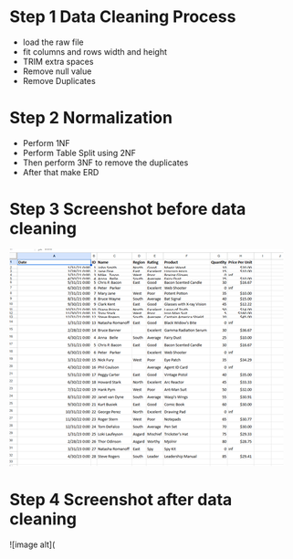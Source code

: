 # Step 1 Data Cleaning Process 

- load the raw file
- fit columns and rows width and height
- TRIM extra spaces
- Remove null value
- Remove Duplicates

# Step 2 Normalization 

- Perform 1NF
- Perform Table Split using 2NF
- Then perform 3NF to remove the duplicates
- After that make ERD

# Step 3 Screenshot before data cleaning 
![image alt](https://github.com/Aljohn0809/EDM-PORTFOLIO/blob/7c25219d0a969ea29dd0cdda2abc6a0e74666ad5/MIDTERM%20LAB%20TASK%201/Images/Raw%20Data.png)

# Step 4 Screenshot after data cleaning
![image alt](
